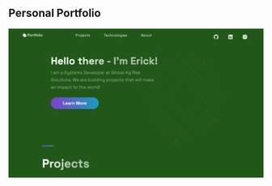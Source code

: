 ## Personal Portfolio

![Portfolio Website](https://github.com/erick-parametrics/personal-portfolio/blob/main/portfolio_website-STARTER/public/images/Portfolio.jpg?raw=true)
